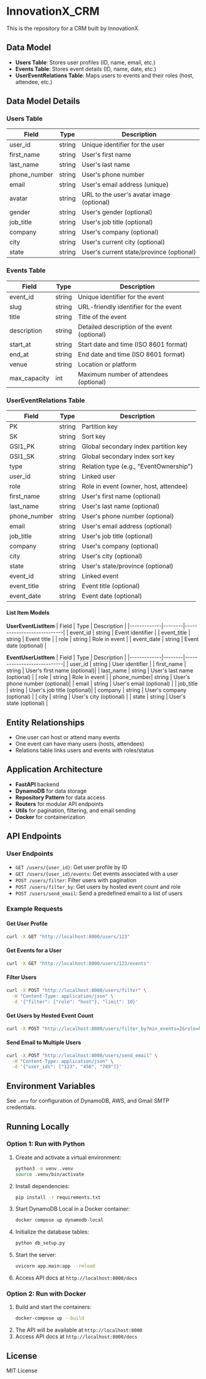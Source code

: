 # InnovationX_CRM

This is the repository for a CRM built by InnovationX.

## Data Model

- **Users Table**: Stores user profiles (ID, name, email, etc.)
- **Events Table**: Stores event details (ID, name, date, etc.)
- **UserEventRelations Table**: Maps users to events and their roles (host, attendee, etc.)

## Data Model Details

### Users Table
| Field        | Type     | Description                                 |
|-------------|----------|---------------------------------------------|
| user_id     | string   | Unique identifier for the user               |
| first_name  | string   | User's first name                           |
| last_name   | string   | User's last name                            |
| phone_number| string   | User's phone number                         |
| email       | string   | User's email address (unique)               |
| avatar      | string   | URL to the user's avatar image (optional)   |
| gender      | string   | User's gender (optional)                    |
| job_title   | string   | User's job title (optional)                 |
| company     | string   | User's company (optional)                   |
| city        | string   | User's current city (optional)              |
| state       | string   | User's current state/province (optional)    |

### Events Table
| Field        | Type     | Description                                 |
|-------------|----------|---------------------------------------------|
| event_id    | string   | Unique identifier for the event              |
| slug        | string   | URL-friendly identifier for the event        |
| title       | string   | Title of the event                           |
| description | string   | Detailed description of the event (optional) |
| start_at    | string   | Start date and time (ISO 8601 format)        |
| end_at      | string   | End date and time (ISO 8601 format)          |
| venue       | string   | Location or platform                         |
| max_capacity| int      | Maximum number of attendees (optional)       |

### UserEventRelations Table
| Field        | Type     | Description                                 |
|-------------|----------|---------------------------------------------|
| PK          | string   | Partition key                               |
| SK          | string   | Sort key                                    |
| GSI1_PK     | string   | Global secondary index partition key         |
| GSI1_SK     | string   | Global secondary index sort key              |
| type        | string   | Relation type (e.g., "EventOwnership")      |
| user_id     | string   | Linked user                                 |
| role        | string   | Role in event (owner, host, attendee)        |
| first_name  | string   | User's first name (optional)                 |
| last_name   | string   | User's last name (optional)                  |
| phone_number| string   | User's phone number (optional)               |
| email       | string   | User's email address (optional)              |
| job_title   | string   | User's job title (optional)                  |
| company     | string   | User's company (optional)                    |
| city        | string   | User's city (optional)                       |
| state       | string   | User's state/province (optional)             |
| event_id    | string   | Linked event                                 |
| event_title | string   | Event title (optional)                       |
| event_date  | string   | Event date (optional)                        |

#### List Item Models

**UserEventListItem**
| Field       | Type   | Description                |
|-------------|--------|----------------------------|
| event_id    | string | Event identifier           |
| event_title | string | Event title                |
| role        | string | Role in event              |
| event_date  | string | Event date (optional)      |

**EventUserListItem**
| Field       | Type   | Description                |
|-------------|--------|----------------------------|
| user_id     | string | User identifier            |
| first_name  | string | User's first name (optional)|
| last_name   | string | User's last name (optional) |
| role        | string | Role in event              |
| phone_number| string | User's phone number (optional)|
| email       | string | User's email (optional)    |
| job_title   | string | User's job title (optional)|
| company     | string | User's company (optional)  |
| city        | string | User's city (optional)     |
| state       | string | User's state (optional)    |

## Entity Relationships
- One user can host or attend many events
- One event can have many users (hosts, attendees)
- Relations table links users and events with roles/status

## Application Architecture

- **FastAPI** backend
- **DynamoDB** for data storage
- **Repository Pattern** for data access
- **Routers** for modular API endpoints
- **Utils** for pagination, filtering, and email sending
- **Docker** for containerization

## API Endpoints

### User Endpoints
- `GET /users/{user_id}`: Get user profile by ID
- `GET /users/{user_id}/events`: Get events associated with a user
- `POST /users/filter`: Filter users with pagination
- `POST /users/filter_by`: Get users by hosted event count and role
- `POST /users/send_email`: Send a predefined email to a list of users

### Example Requests

#### Get User Profile
```bash
curl -X GET "http://localhost:8000/users/123"
```

#### Get Events for a User
```bash
curl -X GET "http://localhost:8000/users/123/events"
```

#### Filter Users
```bash
curl -X POST "http://localhost:8000/users/filter" \
  -H "Content-Type: application/json" \
  -d '{"filter": {"role": "host"}, "limit": 10}'
```

#### Get Users by Hosted Event Count
```bash
curl -X POST "http://localhost:8000/users/filter_by?min_events=2&role=host"
```

#### Send Email to Multiple Users
```bash
curl -X POST "http://localhost:8000/users/send_email" \
  -H "Content-Type: application/json" \
  -d '{"user_ids": ["123", "456", "789"]}'
```

## Environment Variables

See `.env` for configuration of DynamoDB, AWS, and Gmail SMTP credentials.

## Running Locally

### Option 1: Run with Python

1. Create and activate a virtual environment:
   ```bash
   python3 -m venv .venv
   source .venv/bin/activate
   ```
2. Install dependencies:
   ```bash
   pip install -r requirements.txt
   ```
3. Start DynamoDB Local in a Docker container:
   ```bash
   docker compose up dynamodb-local
   ```
4. Initialize the database tables:
   ```bash
   python db_setup.py
   ```
5. Start the server:
   ```bash
   uvicorn app.main:app --reload
   ```
6. Access API docs at `http://localhost:8000/docs`

### Option 2: Run with Docker

1. Build and start the containers:
   ```bash
   docker-compose up --build
   ```
2. The API will be available at `http://localhost:8000`
3. Access API docs at `http://localhost:8000/docs`

## License

MIT License